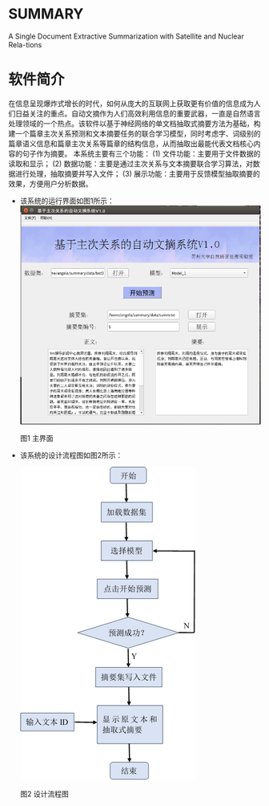 # SUMMARY
A Single Document Extractive Summarization with Satellite and Nuclear Rela-tions

# 软件简介
在信息呈现爆炸式增长的时代，如何从庞大的互联网上获取更有价值的信息成为人们日益关注的重点。自动文摘作为人们高效利用信息的重要武器，一直是自然语言处理领域的一个热点。该软件以基于神经网络的单文档抽取式摘要方法为基础，构建一个篇章主次关系预测和文本摘要任务的联合学习模型，同时考虑字、词级别的篇章语义信息和篇章主次关系等篇章的结构信息，从而抽取出最能代表文档核心内容的句子作为摘要。
本系统主要有三个功能：
(1)	文件功能：主要用于文件数据的读取和显示；
(2)	数据功能：主要是通过主次关系与文本摘要联合学习算法，对数据进行处理，抽取摘要并写入文件；
(3)	展示功能：主要用于反馈模型抽取摘要的效果，方便用户分析数据。


* 该系统的运行界面如图1所示：
  ![interface.png](./interface.png)
 
  图1 主界面


* 该系统的设计流程图如图2所示：

  ![flow.png](./flow.png)

  图2 设计流程图
